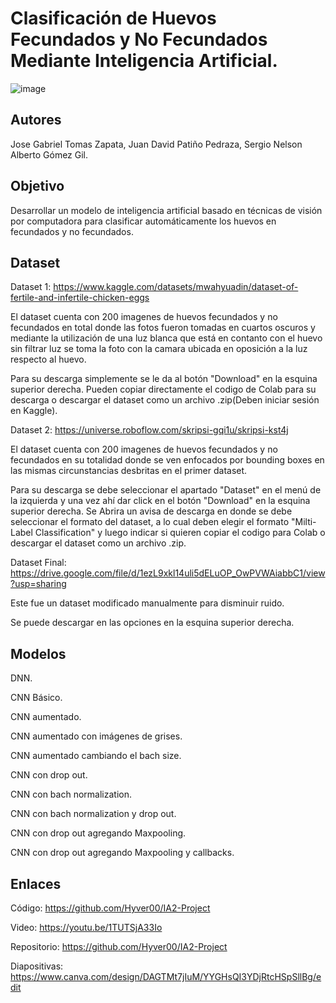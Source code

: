 # Clasificación de Huevos Fecundados y No Fecundados Mediante Inteligencia Artificial.

![image](https://github.com/user-attachments/assets/cb1ccbdc-9e3c-4fbf-9681-5c332c852992)


## Autores
Jose Gabriel Tomas Zapata, Juan David Patiño Pedraza, Sergio Nelson Alberto Gómez Gil.

## Objetivo
Desarrollar un modelo de inteligencia artificial basado en técnicas de visión por computadora para clasificar automáticamente los huevos en fecundados y no fecundados.

## Dataset
Dataset 1: https://www.kaggle.com/datasets/mwahyuadin/dataset-of-fertile-and-infertile-chicken-eggs

El dataset cuenta con 200 imagenes de huevos fecundados y no fecundados en total donde las fotos fueron tomadas en cuartos oscuros y mediante la utilización de una luz blanca que está en contanto con el huevo sin filtrar luz se toma la foto con la camara ubicada en oposición a la luz respecto al huevo.

Para su descarga simplemente se le da al botón "Download" en la esquina superior derecha. Pueden copiar directamente el codigo de Colab para su descarga o descargar el dataset como un archivo .zip(Deben iniciar sesión en Kaggle).

Dataset 2: https://universe.roboflow.com/skripsi-gqi1u/skripsi-kst4j

El dataset cuenta con 200 imagenes de huevos fecundados y no fecundados en su totalidad donde se ven enfocados por bounding boxes en las mismas circunstancias desbritas en el primer dataset.

Para su descarga se debe seleccionar el apartado "Dataset" en el menú de la izquierda y una vez ahí dar click en el botón "Download" en la esquina superior derecha. Se Abrira un avisa de descarga en donde se debe seleccionar el formato del dataset, a lo cual deben elegir el formato "Milti-Label Classification" y luego indicar si quieren copiar el codigo para Colab o descargar el dataset como un archivo .zip. 

Dataset Final: https://drive.google.com/file/d/1ezL9xkl14uli5dELuOP_OwPVWAiabbC1/view?usp=sharing

Este fue un dataset modificado manualmente para disminuir ruido.

Se puede descargar en las opciones en la esquina superior derecha.

## Modelos
DNN.

CNN Básico.

CNN aumentado.

CNN aumentado con imágenes de grises.

CNN aumentado cambiando el bach size.

CNN con drop out.

CNN con bach normalization.

CNN con bach normalization y drop out.

CNN con drop out agregando Maxpooling.

CNN con drop out agregando Maxpooling y callbacks.

## Enlaces
Código: https://github.com/Hyver00/IA2-Project

Video: https://youtu.be/1TUTSjA33Io

Repositorio: https://github.com/Hyver00/IA2-Project

Diapositivas: https://www.canva.com/design/DAGTMt7jIuM/YYGHsQI3YDjRtcHSpSllBg/edit
